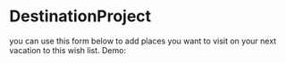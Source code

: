 # DestinationProject

you can use this form below to add places you want to visit on your next vacation to this wish list. Demo: 
